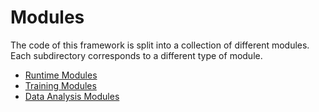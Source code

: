 # Modules

The code of this framework is split into a collection of different modules.\
Each subdirectory corresponds to a different type of module.

- [Runtime Modules](RuntimeModules/README.md)
- [Training Modules](TrainingModules/README.md)
- [Data Analysis Modules](DataAnalysisModules/README.md)




